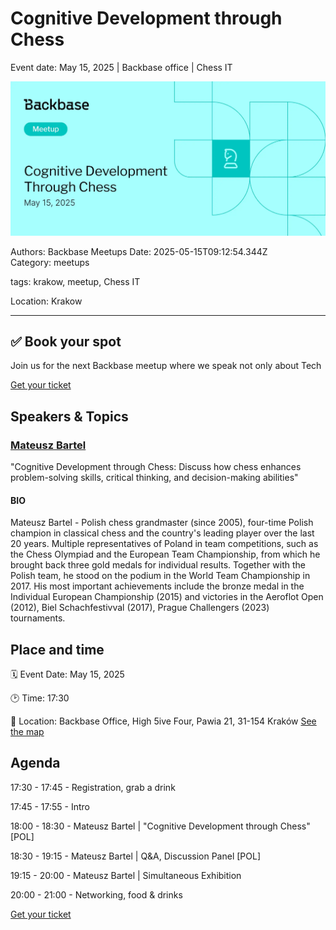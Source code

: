 # Cognitive Development through Chess

Event date: May 15, 2025 | Backbase office | Chess IT

![](assets/placeholder.webp)

Authors: Backbase Meetups
Date: 2025-05-15T09:12:54.344Z  
Category: meetups

tags: krakow, meetup, Chess IT

Location: Krakow

---
## ✅ Book your spot

Join us for the next Backbase meetup where we speak not only about Tech

[Get your ticket](https://www.meetup.com/backbase-meetups/)

## Speakers & Topics

### [Mateusz Bartel](https://pl.wikipedia.org/wiki/Mateusz_Bartel)
"Cognitive Development through Chess: Discuss how chess enhances problem-solving skills, critical thinking, and decision-making abilities"


#### BIO
Mateusz Bartel - Polish chess grandmaster (since 2005), four-time Polish champion in classical chess and the country's leading player over the last 20 years. Multiple representatives of Poland in team competitions, such as the Chess Olympiad and the European Team Championship, from which he brought back three gold medals for individual results. Together with the Polish team, he stood on the podium in the World Team Championship in 2017. His most important achievements include the bronze medal in the Individual European Championship (2015) and victories in the Aeroflot Open (2012), Biel Schachfestivval (2017), Prague Challengers (2023) tournaments.

## Place and time

🗓️ Event Date: May 15, 2025

🕑 Time: 17:30

📍 Location: Backbase Office, High 5ive Four, Pawia 21, 31-154 Kraków
[See the map](https://maps.app.goo.gl/UWpwQ9zNaJBxPLEV9)

## Agenda

17:30 - 17:45 - Registration, grab a drink

17:45 - 17:55 - Intro

18:00 - 18:30 - Mateusz Bartel | "Cognitive Development through Chess" [POL]

18:30 - 19:15 - Mateusz Bartel | Q&A, Discussion Panel [POL]

19:15 - 20:00 - Mateusz Bartel | Simultaneous Exhibition

20:00 - 21:00 - Networking, food & drinks

[Get your ticket](https://www.meetup.com/backbase-meetups/)
